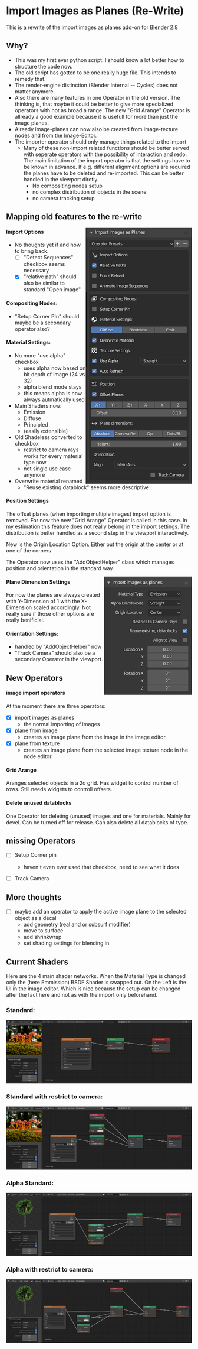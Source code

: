 # Import Images as Planes (Re-Write)

This is a rewrite of the import images as planes add-on for Blender 2.8

## Why?
- This was my first ever python script. I should know a lot better how to structure the code now.
- The old script has gotten to be one really huge file. This intends to remedy that.
- The render-engine distinction (Blender Internal -- Cycles) does not matter anymore.
- Also there are many features in one Operator in the old version. The thinking is, that maybe it could be better to give more specialized operators with not as broad a range. The new "Grid Arange" Operator is allready a good example because it is usefull for more than just the image planes.
- Already image-planes can now also be created from image-texture nodes and from the Image-Editor.
- The importer operator should only manage things related to the import
  - Many of these non-import related functions should be better served with seperate operators with the possibility of interaction and redo. The main limitation of the import operator is that the settings have to be known in advance. If e.g. different alignment options are required the planes have to be deleted and re-imported. This can be better handled in the viewport dirctly.
    - No compositing nodes setup
    - no complex distribution of objects in the scene
    - no camera tracking setup


## Mapping old features to the re-write
<img align="right" src="devdocs/old_options.png">


#### Import Options
- No thoughts yet if and how to bring back.
  - [ ] "Detect Sequences" checkbox seems necessary
  - [x] "relative path" should also be similar to standard "Open image"

#### Compositing Nodes:
- "Setup Corner Pin" should maybe be a secondary operator also?

#### Material Settings:
- No more "use alpha" checkbox
  - uses alpha now based on bit depth of image (24 vs 32)
  - alpha blend mode stays
  - this means alpha is now always autmatically used
- Main Shaders now:
  - Emission
  - Diffuse
  - Principled
  - (easily extensible)
- Old Shadeless converted to checkbox
  - restrict to camera rays works for every material type now
  - not single use case anymore
- Overwrite material renamed
  - "Reuse existing datablock" seems more descriptive


#### Position Settings
The offset planes (when importing multiple images) import option is removed.
For now the new "Grid Arange" Operator is called in this case.
In my estimation this feature does not really belong in the import settings. The distribution is better handled as a second step in the viewport interactively.

New is the Origin Location Option. Either put the origin at the center or at one of the corners.

The Operator now uses the "AddObjectHelper" class which manages position and orientation in the standard way.

<img align="right" src="devdocs/new-ui-1.png">

#### Plane Dimension Settings
For now the planes are always created with Y-Dimension of 1 with the X-Dimension scaled accordingly. Not really sure if those other options are really benificial.

#### Orientation Settings:
- handled by "AddObjectHelper" now
- "Track Camera" should also be a secondary Operator in the viewport.



## New Operators

#### image import operators
At the moment there are three operators:
- [x] import images as planes
  - the normal importing of images
- [x] plane from image
  - creates an image plane from the image in the image editor
- [x] plane from texture
  - creates an image plane from the selected image texture node in the node editor.

#### Grid Arange
Aranges selected objects in a 2d grid. Has widget to control number of rows. Still needs widgets to controll offsets.

#### Delete unused datablocks
One Operator for deleting (unused) images and one for materials. Mainly for devel. Can be turned off for release. Can also delete all datablocks of type.


## missing Operators
- [ ] Setup Corner pin
  - haven't even ever used that checkbox, need to see what it does
- [ ] Track Camera


## More thoughts
- [ ] maybe add an operator to apply the active image plane to the selected object as a decal
  - add geometry (real and or subsurf modifier)
  - move to surface
  - add shrinkwrap
  - set shading settings for blending in


## Current Shaders
Here are the 4 main shader networks. When the Material Type is changed only the (here Emmission) BSDF Shader is swapped out.
On the Left is the UI in the image editor. Which is nice because the setup can be changed after the fact here and not as with the import only beforehand.

### Standard:
<img src="devdocs/standard.png">

### Standard with restrict to camera:
<img src="devdocs/standard-shadeless.png">

### Alpha Standard:
<img src="devdocs/standard-alpha.png">

### Alpha with restrict to camera:
<img src="devdocs/standard-alpha-shadeless.png">